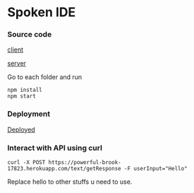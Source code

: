 # Spoken IDE
### Source code

[client](https://github.com/Sothis-baka/SpokenIDE)

[server](https://github.com/Sothis-baka/SpokenIDE-serv)

Go to each folder and run 

```
npm install
npm start
```

### Deployment

[Deployed](https://aqueous-refuge-42292.herokuapp.com/)

### Interact with API using curl

````
curl -X POST https://powerful-brook-17823.herokuapp.com/text/getResponse -F userInput="Hello"
````

Replace hello to other stuffs u need to use.

